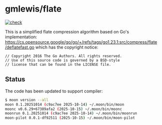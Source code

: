 # gmlewis/flate
[![check](https://github.com/gmlewis/moonbit-flate/actions/workflows/check.yml/badge.svg)](https://github.com/gmlewis/moonbit-flate/actions/workflows/check.yml)

This is a simplified flate compression algorithm based on Go's implementation:
https://cs.opensource.google/go/go/+/refs/tags/go1.23.1:src/compress/flate/deflatefast.go
which has the copyright notice:

```
// Copyright 2016 The Go Authors. All rights reserved.
// Use of this source code is governed by a BSD-style
// license that can be found in the LICENSE file.
```

## Status

The code has been updated to support compiler:

```bash
$ moon version --all
moon 0.1.20251014 (c9ac7ee 2025-10-14) ~/.moon/bin/moon
moonc v0.6.29+67389afa2 (2025-10-15) ~/.moon/bin/moonc
moonrun 0.1.20251014 (c9ac7ee 2025-10-14) ~/.moon/bin/moonrun
moon-pilot 0.0.1-df92511 (2025-10-15) ~/.moon/bin/moon-pilot
```
